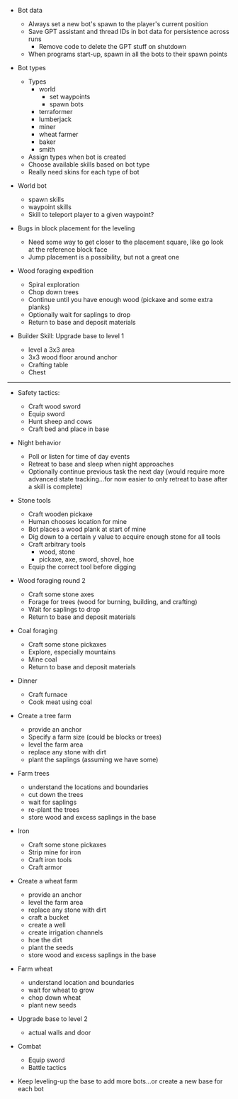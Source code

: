 
- Bot data
    - Always set a new bot's spawn to the player's current position
    - Save GPT assistant and thread IDs in bot data for persistence across runs
        - Remove code to delete the GPT stuff on shutdown
    - When programs start-up, spawn in all the bots to their spawn points

- Bot types
    - Types
        - world
            - set waypoints
            - spawn bots
        - terraformer
        - lumberjack
        - miner
        - wheat farmer
        - baker
        - smith
    - Assign types when bot is created
    - Choose available skills based on bot type
    - Really need skins for each type of bot

- World bot
    - spawn skills
    - waypoint skills
    - Skill to teleport player to a given waypoint?

- Bugs in block placement for the leveling
    - Need some way to get closer to the placement square, like go look at the reference block face
    - Jump placement is a possibility, but not a great one

- Wood foraging expedition
    - Spiral exploration
    - Chop down trees
    - Continue until you have enough wood (pickaxe and some extra planks)
    - Optionally wait for saplings to drop
    - Return to base and deposit materials

- Builder Skill: Upgrade base to level 1
    - level a 3x3 area
    - 3x3 wood floor around anchor
    - Crafting table
    - Chest

---

- Safety tactics:
    - Craft wood sword
    - Equip sword
    - Hunt sheep and cows
    - Craft bed and place in base

- Night behavior
    - Poll or listen for time of day events
    - Retreat to base and sleep when night approaches
    - Optionally continue previous task the next day (would require more advanced state tracking...for now easier to only retreat to base after a skill is complete)

- Stone tools
    - Craft wooden pickaxe
    - Human chooses location for mine
    - Bot places a wood plank at start of mine
    - Dig down to a certain y value to acquire enough stone for all tools
    - Craft arbitrary tools
        - wood, stone
        - pickaxe, axe, sword, shovel, hoe
    - Equip the correct tool before digging

- Wood foraging round 2
    - Craft some stone axes
    - Forage for trees (wood for burning, building, and crafting)
    - Wait for saplings to drop
    - Return to base and deposit materials

- Coal foraging
    - Craft some stone pickaxes
    - Explore, especially mountains
    - Mine coal
    - Return to base and deposit materials

- Dinner
    - Craft furnace
    - Cook meat using coal

- Create a tree farm
    - provide an anchor
    - Specify a farm size (could be blocks or trees)
    - level the farm area
    - replace any stone with dirt
    - plant the saplings (assuming we have some)

- Farm trees
    - understand the locations and boundaries
    - cut down the trees
    - wait for saplings
    - re-plant the trees
    - store wood and excess saplings in the base

- Iron
    - Craft some stone pickaxes
    - Strip mine for iron
    - Craft iron tools
    - Craft armor

- Create a wheat farm
    - provide an anchor
    - level the farm area
    - replace any stone with dirt
    - craft a bucket
    - create a well
    - create irrigation channels
    - hoe the dirt
    - plant the seeds
    - store wood and excess saplings in the base

- Farm wheat
    - understand location and boundaries
    - wait for wheat to grow
    - chop down wheat
    - plant new seeds

- Upgrade base to level 2
    - actual walls and door

- Combat
    - Equip sword
    - Battle tactics

- Keep leveling-up the base to add more bots...or create a new base for each bot
